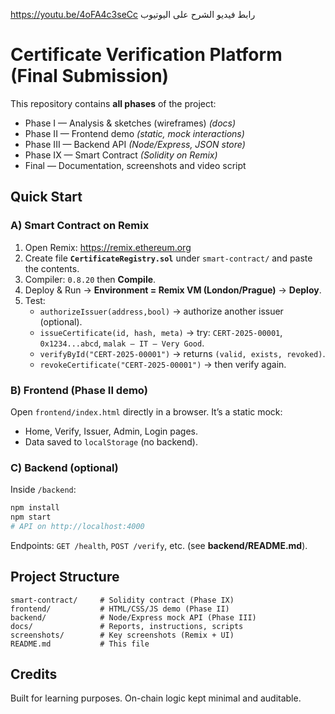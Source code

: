 https://youtu.be/4oFA4c3seCc رابط فيديو الشرح على اليوتيوب





# Certificate Verification Platform (Final Submission)


This repository contains **all phases** of the project:
- Phase I — Analysis & sketches (wireframes) *(docs)*
- Phase II — Frontend demo *(static, mock interactions)*
- Phase III — Backend API *(Node/Express, JSON store)*
- Phase IX — Smart Contract *(Solidity on Remix)*
- Final — Documentation, screenshots and video script

## Quick Start

### A) Smart Contract on Remix
1. Open Remix: https://remix.ethereum.org
2. Create file **`CertificateRegistry.sol`** under `smart-contract/` and paste the contents.
3. Compiler: `0.8.20` then **Compile**.
4. Deploy & Run → **Environment = Remix VM (London/Prague)** → **Deploy**.
5. Test:
   - `authorizeIssuer(address,bool)` → authorize another issuer (optional).
   - `issueCertificate(id, hash, meta)` → try: `CERT-2025-00001`, `0x1234...abcd`, `malak — IT — Very Good`.
   - `verifyById("CERT-2025-00001")` → returns `(valid, exists, revoked)`.
   - `revokeCertificate("CERT-2025-00001")` → then verify again.

### B) Frontend (Phase II demo)
Open `frontend/index.html` directly in a browser. It’s a static mock:
- Home, Verify, Issuer, Admin, Login pages.
- Data saved to `localStorage` (no backend).

### C) Backend (optional)
Inside `/backend`:
```bash
npm install
npm start
# API on http://localhost:4000
```
Endpoints: `GET /health`, `POST /verify`, etc. (see **backend/README.md**).

## Project Structure
```
smart-contract/     # Solidity contract (Phase IX)
frontend/           # HTML/CSS/JS demo (Phase II)
backend/            # Node/Express mock API (Phase III)
docs/               # Reports, instructions, scripts
screenshots/        # Key screenshots (Remix + UI)
README.md           # This file
```

## Credits
Built for learning purposes. On-chain logic kept minimal and auditable.
